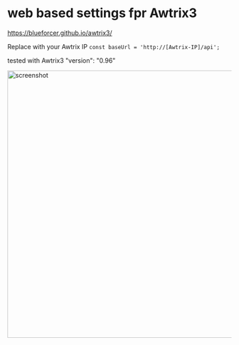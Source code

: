 # web based settings fpr Awtrix3

https://blueforcer.github.io/awtrix3/

Replace with your Awtrix IP
`const baseUrl = 'http://[Awtrix-IP]/api';`

tested with Awtrix3 "version": "0.96"

<img width="600" alt="screenshot" src="https://github.com/user-attachments/assets/931aebb1-6160-447b-8401-61990ba86027">
